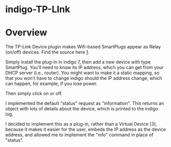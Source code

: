 # indigo-TP-LInk
# Overview

The TP-Link Device plugin makes Wifi-based SmartPlugs appear as Relay (on/off) devices.
Find the source here [1].

Simply install the plug-in in indigo 7, then add a new device with type SmartPlug.
You'll need to know its IP address, which you can get from your DHCP server (i.e., router).
You might want to make it a static mapping, so that you won't have to change indigo should the IP address change,
which can happen, for example, if you lose power.

Then simply click on or off.  

I implemented the default "status" request as "information". This returns an object with lots of details about the device, which is printed to the indigo log.

I decided to implement this as a plug-in, rather than a Virtual Device [3], because it makes it easier for the user, embeds the IP address as the device address, and allowed me to implement the "info" command in place of "status".

[1]: https://github.com/IndigoDomotics/TP-Link
[2]: http://wiki.indigodomo.com/doku.php?id=indigo_7_documentation:virtual_devices_interface#virtual_on_off_devices
